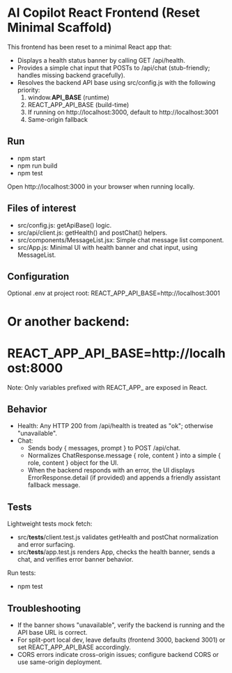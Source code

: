 # AI Copilot React Frontend (Reset Minimal Scaffold)

This frontend has been reset to a minimal React app that:
- Displays a health status banner by calling GET /api/health.
- Provides a simple chat input that POSTs to /api/chat (stub-friendly; handles missing backend gracefully).
- Resolves the backend API base using src/config.js with the following priority:
  1) window.__API_BASE__ (runtime)
  2) REACT_APP_API_BASE (build-time)
  3) If running on http://localhost:3000, default to http://localhost:3001
  4) Same-origin fallback

## Run

- npm start
- npm run build
- npm test

Open http://localhost:3000 in your browser when running locally.

## Files of interest

- src/config.js: getApiBase() logic.
- src/api/client.js: getHealth() and postChat() helpers.
- src/components/MessageList.jsx: Simple chat message list component.
- src/App.js: Minimal UI with health banner and chat input, using MessageList.

## Configuration

Optional .env at project root:
REACT_APP_API_BASE=http://localhost:3001
# Or another backend:
# REACT_APP_API_BASE=http://localhost:8000

Note: Only variables prefixed with REACT_APP_ are exposed in React.

## Behavior

- Health: Any HTTP 200 from /api/health is treated as "ok"; otherwise "unavailable".
- Chat:
  - Sends body { messages, prompt } to POST /api/chat.
  - Normalizes ChatResponse.message { role, content } into a simple { role, content } object for the UI.
  - When the backend responds with an error, the UI displays ErrorResponse.detail (if provided) and appends a friendly assistant fallback message.

## Tests

Lightweight tests mock fetch:
- src/__tests__/client.test.js validates getHealth and postChat normalization and error surfacing.
- src/__tests__/app.test.js renders App, checks the health banner, sends a chat, and verifies error banner behavior.

Run tests:
- npm test

## Troubleshooting

- If the banner shows "unavailable", verify the backend is running and the API base URL is correct.
- For split-port local dev, leave defaults (frontend 3000, backend 3001) or set REACT_APP_API_BASE accordingly.
- CORS errors indicate cross-origin issues; configure backend CORS or use same-origin deployment.
